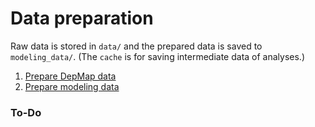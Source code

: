# Data preparation

Raw data is stored in `data/` and the prepared data is saved to `modeling_data/`. (The `cache` is for saving intermediate data of analyses.)

1. [Prepare DepMap data](005_prepare-depmap-data.md)
2. [Prepare modeling data](010_prepare-modeling-data.md)

### To-Do
